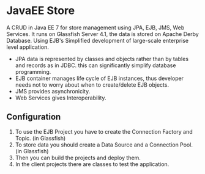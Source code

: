# JavaEE Store
A CRUD in Java EE 7 for store management using JPA, EJB, JMS, Web Services.
It  runs on Glassfish Server 4.1, the data is stored on Apache Derby Database. 
Using EJB's  Simplified development of large-scale enterprise level application.

- JPA data is represented by classes and objects rather than by tables and records as in JDBC. this can significantly simplify database programming.
- EJB container manages life cycle of EJB instances, thus developer needs not to worry about when to create/delete EJB objects.
- JMS provides asynchronicity.
- Web Services gives Interoperability.
## Configuration
1. To use the EJB Project you have to create the Connection Factory and Topic. (in Glassfish)
2. To store data you should create a Data Source and a Connection Pool. (in Glassfish)
3. Then you can build the projects and deploy them.
4. In the client projects there are classes to test the application.
